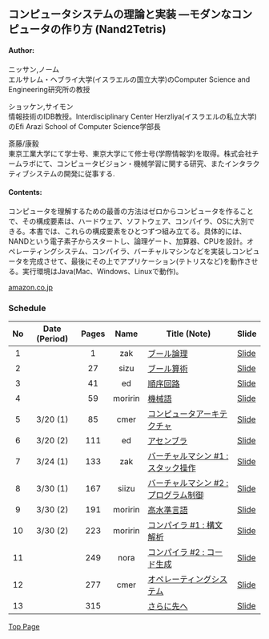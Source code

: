 ## コンピュータシステムの理論と実装 ―モダンなコンピュータの作り方 (Nand2Tetris)
#### Author:  
ニッサン,ノーム  
エルサレム・ヘブライ大学(イスラエルの国立大学)のComputer Science and Engineering研究所の教授
  
ショッケン,サイモン  
情報技術のIDB教授。Interdisciplinary Center Herzliya(イスラエルの私立大学)のEfi Arazi School of Computer Science学部長  
  
斎藤/康毅  
東京工業大学にて学士号、東京大学にて修士号(学際情報学)を取得。株式会社チームラボにて、コンピュータビジョン・機械学習に関する研究、またインタラクティブシステムの開発に従事する.  

#### Contents:
コンピュータを理解するための最善の方法はゼロからコンピュータを作ることで、その構成要素は、ハードウェア、ソフトウェア、コンパイラ、OSに大別できる。本書では、これらの構成要素をひとつずつ組み立てる。具体的には、NANDという電子素子からスタートし、論理ゲート、加算器、CPUを設計。オペレーティングシステム、コンパイラ、バーチャルマシンなどを実装しコンピュータを完成させて、最後にその上でアプリケーション(テトリスなど)を動作させる。実行環境はJava(Mac、Windows、Linuxで動作)。

[amazon.co.jp](https://www.amazon.co.jp/dp/4873117127)

### Schedule

| No  | Date (Period) | Pages | Name    | Title (Note)                                  | Slide                                                                       |
|:---:|:-------------:|:-----:|:-------:|-----------------------------------------------|-----------------------------------------------------------------------------|
|   1 |               |     1 |     zak | [ブール論理]()                                | [Slide]()                                                                   |
|   2 |               |    27 |    sizu | [ブール算術]()                                | [Slide]()                                                                   |
|   3 |               |    41 |      ed | [順序回路]()                                  | [Slide]()                                                                   |
|   4 |               |    59 | moririn | [機械語]()                                    | [Slide](https://drive.google.com/file/d/1gnUIEfD_INr7b-wOVPbBIPlpYb3cseei/view?usp=sharing) |
|   5 |      3/20 (1) |    85 |    cmer | [コンピュータアーキテクチャ]()                | [Slide](https://drive.google.com/open?id=1__d93n2fLFx4yTMzQRrjB9ssRgpi1KJP) |
|   6 |      3/20 (2) |   111 |      ed | [アセンブラ]()                                | [Slide](https://drive.google.com/file/d/1H6bj335h6h2lWd6lT2lOwrzEoTdB2IxO/view?usp=sharing)                                                                   |
|   7 |      3/24 (1) |   133 |     zak | [バーチャルマシン \#1 : スタック操作]()       | [Slide](https://docs.google.com/presentation/d/1Vy5_SSy7CXb3QxGTXdTZTRBjh0lVdSJ6j14WwYeh3HA/edit?usp=sharing)                                                                   |
|   8 |      3/30 (1) |   167 |    siizu| [バーチャルマシン \#2 : プログラム制御]()     | [Slide]()                                                                   |
|   9 |      3/30 (2) |   191 | moririn | [高水準言語]()                                | [Slide]()                                                                   |
|  10 |      3/30 (2) |   223 | moririn | [コンパイラ \#1 : 構文解析]()                 | [Slide]()                                                                   |
|  11 |               |   249 |    nora | [コンパイラ \#2 : コード生成]()               | [Slide]()                                                                   |
|  12 |               |   277 |    cmer | [オペレーティングシステム]()                  | [Slide]()                                                                   |
|  13 |               |   315 |         | [さらに先へ]()                                | [Slide]()                                                                   |

[Top Page](../index.md)
